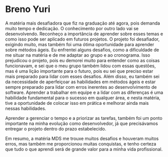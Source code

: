 # Breno Yuri

A matéria mais desafiadora que fiz na graduação até agora, pois demanda muito tempo e dedicação. O conhecimento por outro lado vai se desenvolvendo. Reconheço a importância de aprender sobre esses temas e como isso pode ser aplicado em futuros projetos.
O projeto foi desafiador, exigindo muito, mas também foi uma ótima oportunidade para aprender sobre métodos ágeis. Eu enfrentei alguns desafios, como a dificuldade de me situar na matéria e de me adaptar ao grupo e ao cronograma. Isso prejudicou o projeto, pois eu demorei muito para entender como as coisas funcionavam, e sei que o meu grupo também lidou com essas questões, mas é uma lição importante para o futuro, pois eu sei que preciso estar mais preparado para lidar com esses desafios. Além disso, eu também sei da necessidade de aperfeiçoar as habilidades em métodos ágeis e estar sempre preparado para lidar com erros inerentes ao desenvolvimento de software. Aprender a trabalhar em equipe e a lidar com as diferenças é uma habilidade fundamental para o sucesso em qualquer área, e nesta matéria, tive a oportunidade de colocar isso em prática e melhorar ainda mais nessas habilidades.

Aprender a gerenciar o tempo e a priorizar as tarefas, também foi um ponto importante na minha evolução como desenvolvedor, já que precisávamos entregar o projeto dentro do prazo estabelecido.

Em resumo, a matéria MDS me trouxe muitos desafios e houveram muitos erros, mas também me proporcionou muitas conquistas, e tenho certeza que tudo o que aprendi será de grande valor para a minha vida profissional.
